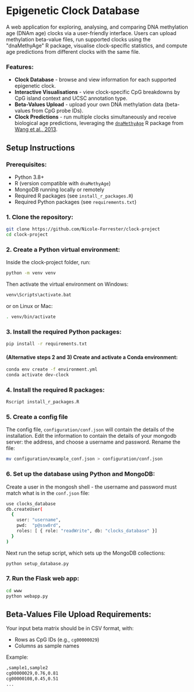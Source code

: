 # Epigenetic Clock Database

A web application for exploring, analysing, and comparing DNA methylation age (DNAm age) clocks via a user-friendly interface. Users can upload methylation beta-value files, run supported clocks using the "dnaMethyAge" R package, visualise clock-specific statistics, and compute age predictions from different clocks with the same file.

### Features:

- **Clock Database** - browse and view information for each supported epigenetic clock.
- **Interactive Visualisations** - view clock-specific CpG breakdowns by CpG island context and UCSC annotation type.
- **Beta-Values Upload** - upload your own DNA methylation data (beta-values from CpG probe IDs).
- **Clock Predictions** - run multiple clocks simultaneously and receive biological age predictions, leveraging the [`dnaMethyAge`](https://github.com/yiluyucheng/dnaMethyAge) R package from [Wang et al., 2013](https://doi.org/10.1007/s11357-023-00871-w).

## Setup Instructions

### Prerequisites:
- Python 3.8+
- R (version compatible with `dnaMethyAge`)
- MongoDB running locally or remotely
- Required R packages (see `install_r_packages.R`)
- Required Python packages (see `requirements.txt`)

### 1. Clone the repository:
```bash
git clone https://github.com/Nicole-Forrester/clock-project
cd clock-project
```

### 2. Create a Python virtual environment:
Inside the clock-project folder, run:
```bash
python -m venv venv
```
Then activate the virtual environment on Windows:
```bash
venv\Scripts\activate.bat
```
or on Linux or Mac:
```bash
. venv/bin/activate
```

### 3. Install the required Python packages:
```bash
pip install -r requirements.txt
```

#### (Alternative steps 2 and 3) Create and activate a Conda environment:
```bash
conda env create -f environment.yml
conda activate dev-clock
```

### 4. Install the required R packages:
```bash
Rscript install_r_packages.R
```

### 5. Create a config file
The config file, `configuration/conf.json` will contain the details of the installation. Edit the information to contain the details of your mongodb server: the address, and choose a username and password. Rename the file:
```bash
mv configuration/example_conf.json > configuration/conf.json
```

### 6. Set up the database using Python and MongoDB:
Create a user in the mongosh shell - the username and password must match what is in the `conf.json` file:
```bash
use clocks_database
db.createUser(
  {
    user: "username",
    pwd:  "p@ssw0rd",
    roles: [ { role: "readWrite", db: "clocks_database" }]
  }
)
```
Next run the setup script, which sets up the MongoDB collections:
```bash
python setup_database.py
```

### 7. Run the Flask web app:
```bash
cd www
python webapp.py
```


## Beta-Values File Upload Requirements:

Your input beta matrix should be in CSV format, with:
- Rows as CpG IDs (e.g., `cg00000029`)
- Columns as sample names

Example:
```bash
,sample1,sample2
cg00000029,0.76,0.81
cg00000108,0.45,0.51
...
```